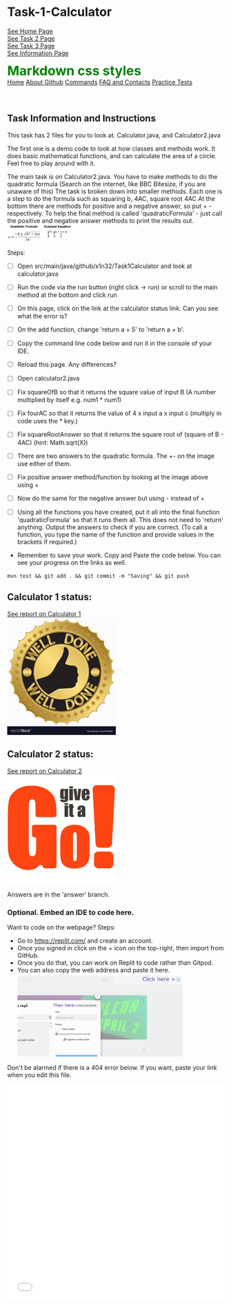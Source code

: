 # Task-1-Calculator
[See Home Page](README.md)<br/>
[See Task 2 Page](Task2.md)<br/>
[See Task 3 Page](Task3.md)<br/>
[See Information Page](Info.md)<br/>



<style>
.green {
    color: green;
    font-weight:700;
    font-size: 30px;
    
#navbar {
  overflow: hidden;
  background-color: #333;
}

#navbar a {
  float: left;
  display: block;
  color: #f2f2f2;
  text-align: center;
  padding: 14px 16px;
  text-decoration: none;
  font-size: 20px;
  height: 40px;
}

#navbar a:hover {
  background-color: #ddd;
  color: black;
}

#navbar a.active {
  background-color: #04AA6D;
  color: white;
}
}
</style>

<div class="green">
    Markdown css styles
</div>

<div id="navbar">
    <a class="active" href="/How-to-GitHub/index.html"> <i class="fa fa-fw fa-home"></i>Home</a>
    <a href="/How-to-GitHub/about.html"> About Github</a>
    <a href="/How-to-GitHub/commands.html">Commands</a>
    <a href="/How-to-GitHub/contact.html"> FAQ and Contacts</a>
    <a href="/How-to-GitHub/Tasks.html">Practice Tests</a>
    <br><br><br>
</div>


## Task Information and Instructions
This task has 2 files for you to look at.
Calculator.java, and Calculator2.java

The first one is a demo code to look at how classes and methods work.
It does basic mathematical functions, and can calculate the area of a circle.
Feel free to play around with it.

The main task is on Calculator2.java.
You have to make methods to do the quadratic formula (Search on the internet, like BBC Bitesize, if you are unaware of this)
The task is broken down into smaller methods. Each one is a step to do the formula such as squaring b, 4AC, square root 4AC
At the bottom there are methods for positive and a negative answer, so put + - respectively.
To help the final method is called 'quadraticFormula' - just call the positive and negative answer methods to print the results out.
<br/><img src="quadraticEquation.png" width="30%" height="30%"><br/>


Steps: <br>
- [ ]  Open src/main/java/github/x1n32/Task1Calculator and look at calculator.java
- [ ]  Run the code via the run button (right click -> run) or scroll to the main method at the bottom and click run
- [ ]  On this page, click on the link at the calculator status link. Can you see what the error is?
- [ ]  On the add function, change 'return a + 5' to 'return a + b'.
- [ ]  Copy the command line code below and run it in the console of your IDE.
- [ ]  Reload this page. Any differences?
- [ ]  Open calculator2.java
- [ ]  Fix squareOfB so that it returns the square value of input B (A number multiplied by itself e.g. num1 * num1)
- [ ]  Fix fourAC so that it returns the value of 4 x input a x input c (multiply in code uses the * key.)
- [ ]  Fix squareRootAnswer so that it returns the square root of (square of B - 4AC) (hint: Math.sqrt(X))
- [ ]  There are two answers to the quadratic formula. The +- on the image use either of them. 
- [ ]  Fix positive answer method/function by looking at the image above using +
- [ ]  Now do the same for the negative answer but using - instead of +
- [ ]  Using all the functions you have created, put it all into the final function 'quadraticFormula' so that it runs them all. This does not need to 'return' anything. Output the answers to check if you are correct. (To call a function, you type the name of the function and provide values in the brackets if required.)


 - Remember to save your work. Copy and Paste the code below. You can see your progress on the links as well.
```shell 
mvn test && git add . && git commit -m "Saving" && git push
```

## Calculator 1 status:<br/>
[See report on Calculator 1](calculator1Report.md)<br/>
<img src="calculator1Status.jpg" width="50%" height="50%"><br/>

## Calculator 2 status:<br/>
[See report on Calculator 2](calculator2Report.md)<br/>
<img src="calculator2Status.jpg" width="50%" height="50%"><br/>

Answers are in the 'answer' branch. 


### Optional. Embed an IDE to code here.
Want to code on the webpage?
Steps:
- Go to https://replit.com/ and create an account.
- Once you signed in click on the + icon on the top-right, then import from GitHub.
- Once you do that, you can work on Replit to code rather than Gitpod. 
- You can also copy the web address and paste it here.
<br/><img src="Replit.png" width="80%" height="80%"><br/>

Don't be alarmed if there is a 404 error below. If you want, paste your link when you edit this file.
<iframe frameborder="0" width="100%" height="500px" src=" addYourReplitWebLinkHereButKeepThe?AndEmbedPart ?embed=true"> Sorry your browser does not support inline frames.</iframe>



